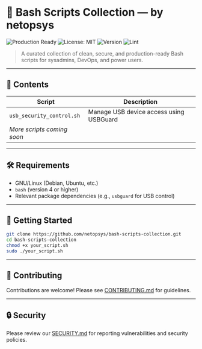 # 🧰 Bash Scripts Collection — by netopsys

![Production Ready](https://img.shields.io/badge/status-production--ready-brightgreen?style=flat-square&labelColor=2e7d32&logo=checkmarx&logoColor=white)
![License: MIT](https://img.shields.io/badge/License-MIT-yellow.svg?style=flat-square&logo=opensourceinitiative&logoColor=black)
![Version](https://img.shields.io/badge/version-0.5.0-blue.svg?style=flat-square)
![Lint](https://github.com/netopsys/bash-scripts-collection/actions/workflows/lint.yml/badge.svg?style=flat-square)

> A curated collection of clean, secure, and production-ready Bash scripts for sysadmins, DevOps, and power users.

---

## 📁 Contents

| Script                      | Description                                   |
|-----------------------------|-----------------------------------------------|
| `usb_security_control.sh`   | Manage USB device access using USBGuard       |
| _More scripts coming soon_  |                                               |

---

## 🛠️ Requirements

- GNU/Linux (Debian, Ubuntu, etc.)
- `bash` (version 4 or higher)
- Relevant package dependencies (e.g., `usbguard` for USB control)

---

## 🚀 Getting Started

```bash
git clone https://github.com/netopsys/bash-scripts-collection.git
cd bash-scripts-collection
chmod +x your_script.sh
sudo ./your_script.sh
```

---

## 🤝 Contributing

Contributions are welcome! Please see [CONTRIBUTING.md](https://github.com/netopsys/bash-scripts-collection/blob/main/CONTRIBUTING.md) for guidelines.

---

## 🔒 Security

Please review our [SECURITY.md](https://github.com/netopsys/bash-scripts-collection/blob/main/SECURITY.md) for reporting vulnerabilities and security policies.
